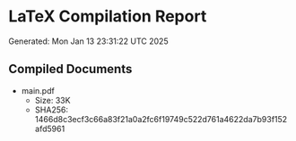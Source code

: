 # LaTeX Compilation Report
Generated: Mon Jan 13 23:31:22 UTC 2025
## Compiled Documents
- main.pdf
  - Size: 33K
  - SHA256: 1466d8c3ecf3c66a83f21a0a2fc6f19749c522d761a4622da7b93f152afd5961
